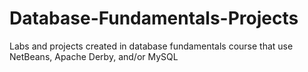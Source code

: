 # Database-Fundamentals-Projects
Labs and projects created in database fundamentals course that use NetBeans, Apache Derby, and/or MySQL

